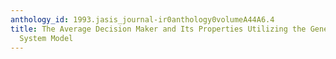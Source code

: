 ```yaml
---
anthology_id: 1993.jasis_journal-ir0anthology0volumeA44A6.4
title: The Average Decision Maker and Its Properties Utilizing the Generalized Information
  System Model
---
```

